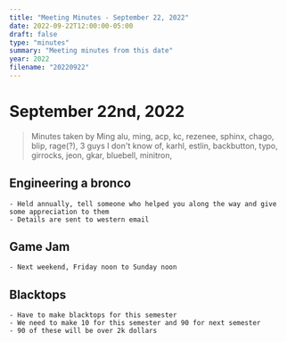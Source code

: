 ```yaml
---
title: "Meeting Minutes - September 22, 2022"
date: 2022-09-22T12:00:00-05:00
draft: false
type: "minutes"
summary: "Meeting minutes from this date"
year: 2022
filename: "20220922"
---
```


# September 22nd, 2022

> Minutes taken by Ming
> alu, ming, acp, kc, rezenee, sphinx, chago, blip, rage(?), 3 guys I don't know of, karhl, estlin, backbutton, typo, girrocks, jeon, gkar, bluebell, minitron,

## Engineering a bronco

    - Held annually, tell someone who helped you along the way and give some appreciation to them
    - Details are sent to western email

## Game Jam

    - Next weekend, Friday noon to Sunday noon

## Blacktops

    - Have to make blacktops for this semester
    - We need to make 10 for this semester and 90 for next semester
    - 90 of these will be over 2k dollars
